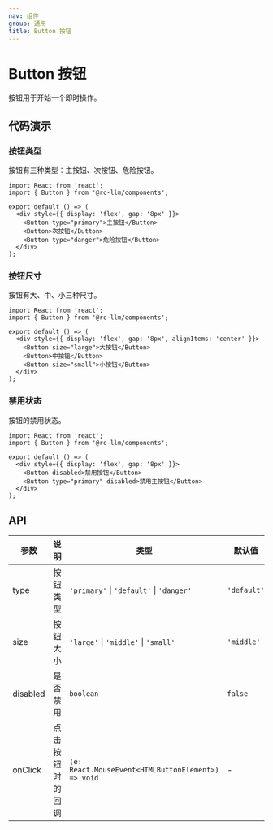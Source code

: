 ```yaml
---
nav: 组件
group: 通用
title: Button 按钮
---
```


# Button 按钮

按钮用于开始一个即时操作。

## 代码演示

### 按钮类型

按钮有三种类型：主按钮、次按钮、危险按钮。

```tsx
import React from 'react';
import { Button } from '@rc-llm/components';

export default () => (
  <div style={{ display: 'flex', gap: '8px' }}>
    <Button type="primary">主按钮</Button>
    <Button>次按钮</Button>
    <Button type="danger">危险按钮</Button>
  </div>
);
```

### 按钮尺寸

按钮有大、中、小三种尺寸。

```tsx
import React from 'react';
import { Button } from '@rc-llm/components';

export default () => (
  <div style={{ display: 'flex', gap: '8px', alignItems: 'center' }}>
    <Button size="large">大按钮</Button>
    <Button>中按钮</Button>
    <Button size="small">小按钮</Button>
  </div>
);
```

### 禁用状态

按钮的禁用状态。

```tsx
import React from 'react';
import { Button } from '@rc-llm/components';

export default () => (
  <div style={{ display: 'flex', gap: '8px' }}>
    <Button disabled>禁用按钮</Button>
    <Button type="primary" disabled>禁用主按钮</Button>
  </div>
);
```

## API

| 参数 | 说明 | 类型 | 默认值 |
| --- | --- | --- | --- |
| type | 按钮类型 | `'primary'` \| `'default'` \| `'danger'` | `'default'` |
| size | 按钮大小 | `'large'` \| `'middle'` \| `'small'` | `'middle'` |
| disabled | 是否禁用 | `boolean` | `false` |
| onClick | 点击按钮时的回调 | `(e: React.MouseEvent<HTMLButtonElement>) => void` | - |